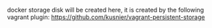 docker storage disk will be created here, it is created by the following vagrant plugin:
https://github.com/kusnier/vagrant-persistent-storage
